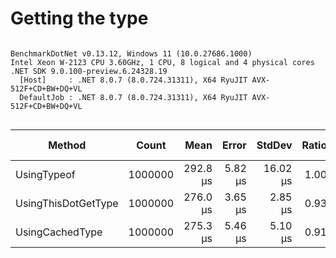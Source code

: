 # Getting the type




```

BenchmarkDotNet v0.13.12, Windows 11 (10.0.27686.1000)
Intel Xeon W-2123 CPU 3.60GHz, 1 CPU, 8 logical and 4 physical cores
.NET SDK 9.0.100-preview.6.24328.19
  [Host]     : .NET 8.0.7 (8.0.724.31311), X64 RyuJIT AVX-512F+CD+BW+DQ+VL
  DefaultJob : .NET 8.0.7 (8.0.724.31311), X64 RyuJIT AVX-512F+CD+BW+DQ+VL


```
| Method              | Count   | Mean     | Error   | StdDev   | Ratio | RatioSD | Allocated | Alloc Ratio |
|-------------------- |-------- |---------:|--------:|---------:|------:|--------:|----------:|------------:|
| UsingTypeof         | 1000000 | 292.8 μs | 5.82 μs | 16.02 μs |  1.00 |    0.00 |         - |          NA |
| UsingThisDotGetType | 1000000 | 276.0 μs | 3.65 μs |  2.85 μs |  0.93 |    0.05 |         - |          NA |
| UsingCachedType     | 1000000 | 275.3 μs | 5.46 μs |  5.10 μs |  0.91 |    0.05 |         - |          NA |
